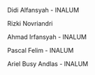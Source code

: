 Didi Alfansyah - INALUM

Rizki Novriandri

Ahmad Irfansyah - INALUM

Pascal Felim - INALUM

Ariel Busy Andlas - INALUM
